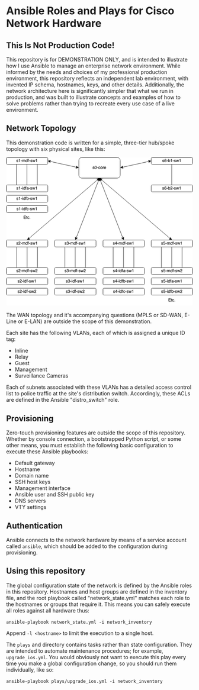 Ansible Roles and Plays for Cisco Network Hardware
==================================================
This Is Not Production Code!
----------------------------

This repository is for DEMONSTRATION ONLY, and is intended to illustrate how I use Ansible to manage an enterprise network environment. While informed by the needs and choices of my professional production environment, this repository reflects an independent lab environment, with invented IP schema, hostnames, keys, and other details. Additionally, the network architecture here is significantly simpler that what we run in production, and was built to illustrate concepts and examples of how to solve problems rather than trying to recreate every use case of a live environment.

Network Topology
----------------

This demonstration code is written for a simple, three-tier hub/spoke topology with six physical sites, like this:

![](images/topology.png)

The WAN topology and it's accompanying questions (MPLS or SD-WAN, E-Line or E-LAN) are outside the scope of this demonstration.

Each site has the following VLANs, each of which is assigned a unique ID tag:
  - Inline
  - Relay
  - Guest
  - Management
  - Surveillance Cameras

Each of subnets associated with these VLANs has a detailed access control list to police traffic at the site's distribution switch. Accordingly, these ACLs are defined in the Ansible "distro_switch" role.

Provisioning
------------

Zero-touch provisioning features are outside the scope of this repository. Whether by console connection, a bootstrapped Python script, or some other means, you must establish the following basic configuration to execute these Ansible playbooks:
- Default gateway
- Hostname
- Domain name
- SSH host keys
- Management interface
- Ansible user and SSH public key
- DNS servers
- VTY settings

Authentication
--------------

Ansible connects to the network hardware by means of a service account called `ansible`, which should be added to the configuration during provisioning.

Using this repository
---------------------

The global configuration state of the network is defined by the Ansible roles in this repository. Hostnames and host groups are defined in the inventory file, and the root playbook called "network_state.yml" matches each role to the hostnames or groups that require it. This means you can safely execute all roles against all hardware thus:

    ansible-playbook network_state.yml -i network_inventory

Append `-l <hostname>` to limit the execution to a single host.

The `plays` and directory contains tasks rather than state configuration. They are intended to automate maintenance procedures; for example, `upgrade_ios.yml`. You would obviously not want to execute this play every time you make a global configuration change, so you should run them individually, like so:

    ansible-playbook plays/upgrade_ios.yml -i network_inventory


